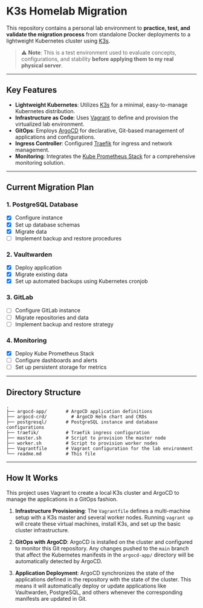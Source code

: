 # K3s Homelab Migration

This repository contains a personal lab environment to **practice, test, and validate the migration process** from standalone Docker deployments to a lightweight Kubernetes cluster using [K3s](https://k3s.io/).

> ⚠️ **Note**: This is a test environment used to evaluate concepts, configurations, and stability **before applying them to my real physical server**.

---

## Key Features

- **Lightweight Kubernetes**: Utilizes [K3s](https://k3s.io/) for a minimal, easy-to-manage Kubernetes distribution.
- **Infrastructure as Code**: Uses [Vagrant](https://www.vagrantup.com/) to define and provision the virtualized lab environment.
- **GitOps**: Employs [ArgoCD](https://argo-cd.readthedocs.io/en/stable/) for declarative, Git-based management of applications and configurations.
- **Ingress Controller**: Configured [Traefik](https://traefik.io/traefik/) for ingress and network management.
- **Monitoring**: Integrates the [Kube Prometheus Stack](https://github.com/prometheus-community/helm-charts/tree/main/charts/kube-prometheus-stack) for a comprehensive monitoring solution.

---

## Current Migration Plan

### 1. PostgreSQL Database
- [X] Configure instance
- [X] Set up database schemas
- [X] Migrate data
- [ ] Implement backup and restore procedures

### 2. Vaultwarden
- [X] Deploy application
- [X] Migrate existing data
- [X] Set up automated backups using Kubernetes cronjob

### 3. GitLab
- [ ] Configure GitLab instance
- [ ] Migrate repositories and data
- [ ] Implement backup and restore strategy

### 4. Monitoring
- [X] Deploy Kube Prometheus Stack
- [ ] Configure dashboards and alerts
- [ ] Set up persistent storage for metrics

---

## Directory Structure

```
.
├── argocd-app/       # ArgoCD application definitions
├── argocd-crd/         # ArgoCD Helm chart and CRDs
├── postgresql/       # PostgreSQL instance and database configurations
├── traefik/          # Traefik ingress configuration
├── master.sh         # Script to provision the master node
├── worker.sh         # Script to provision worker nodes
├── Vagrantfile       # Vagrant configuration for the lab environment
└── readme.md         # This file
```

---

## How It Works

This project uses Vagrant to create a local K3s cluster and ArgoCD to manage the applications in a GitOps fashion.

1.  **Infrastructure Provisioning**: The `Vagrantfile` defines a multi-machine setup with a K3s master and several worker nodes. Running `vagrant up` will create these virtual machines, install K3s, and set up the basic cluster infrastructure.

2.  **GitOps with ArgoCD**: ArgoCD is installed on the cluster and configured to monitor this Git repository. Any changes pushed to the `main` branch that affect the Kubernetes manifests in the `argocd-app/` directory will be automatically detected by ArgoCD.

3.  **Application Deployment**: ArgoCD synchronizes the state of the applications defined in the repository with the state of the cluster. This means it will automatically deploy or update applications like Vaultwarden, PostgreSQL, and others whenever the corresponding manifests are updated in Git.